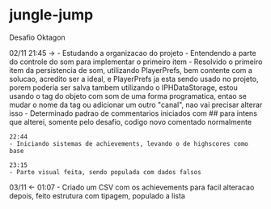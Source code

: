 # jungle-jump
Desafio Oktagon



02/11 
    21:45 ->
    - Estudando a organizacao do projeto
    - Entendendo a parte do controle do som para implementar o primeiro item
    - Resolvido o primeiro item da persistencia de som, utilizando PlayerPrefs, bem contente com a solucao, acredito ser a ideal, e PlayerPrefs ja esta sendo usado no projeto, porem poderia ser salva tambem utilizando o IPHDataStorage, estou usando o tag do objeto com som de uma forma programatica, entao se mudar o nome da tag ou adicionar um outro "canal", nao vai precisar alterar isso
    - Determinado padrao de commentarios iniciados com ## para intens que alterei, somente pelo desafio, codigo novo comentado normalmente

    22:44
    - Iniciando sistemas de achievements, levando o de highscores como base

    23:15
    - Parte visual feita, sendo populada com dados falsos

03/11 
    <- 01:07
    - Criado um CSV com os achievements para facil alteracao depois, feito estrutura com tipagem, populado a lista